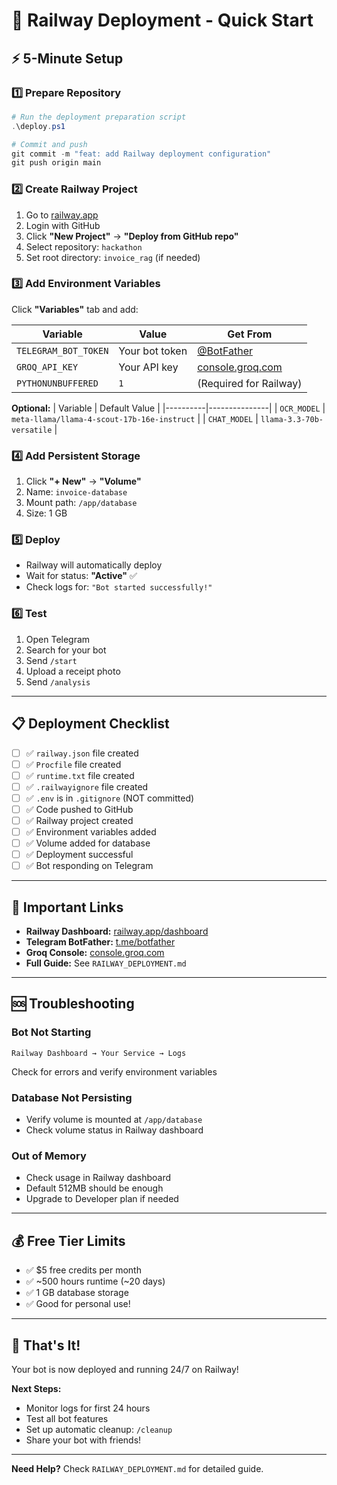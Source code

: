 # 🚀 Railway Deployment - Quick Start

## ⚡ 5-Minute Setup

### 1️⃣ Prepare Repository
```powershell
# Run the deployment preparation script
.\deploy.ps1

# Commit and push
git commit -m "feat: add Railway deployment configuration"
git push origin main
```

### 2️⃣ Create Railway Project
1. Go to [railway.app](https://railway.app)
2. Login with GitHub
3. Click **"New Project"** → **"Deploy from GitHub repo"**
4. Select repository: `hackathon`
5. Set root directory: `invoice_rag` (if needed)

### 3️⃣ Add Environment Variables
Click **"Variables"** tab and add:

| Variable | Value | Get From |
|----------|-------|----------|
| `TELEGRAM_BOT_TOKEN` | Your bot token | [@BotFather](https://t.me/botfather) |
| `GROQ_API_KEY` | Your API key | [console.groq.com](https://console.groq.com/keys) |
| `PYTHONUNBUFFERED` | `1` | (Required for Railway) |

**Optional:**
| Variable | Default Value |
|----------|---------------|
| `OCR_MODEL` | `meta-llama/llama-4-scout-17b-16e-instruct` |
| `CHAT_MODEL` | `llama-3.3-70b-versatile` |

### 4️⃣ Add Persistent Storage
1. Click **"+ New"** → **"Volume"**
2. Name: `invoice-database`
3. Mount path: `/app/database`
4. Size: 1 GB

### 5️⃣ Deploy
- Railway will automatically deploy
- Wait for status: **"Active"** ✅
- Check logs for: `"Bot started successfully!"`

### 6️⃣ Test
1. Open Telegram
2. Search for your bot
3. Send `/start`
4. Upload a receipt photo
5. Send `/analysis`

---

## 📋 Deployment Checklist

- [ ] ✅ `railway.json` file created
- [ ] ✅ `Procfile` file created
- [ ] ✅ `runtime.txt` file created
- [ ] ✅ `.railwayignore` file created
- [ ] ✅ `.env` is in `.gitignore` (NOT committed)
- [ ] ✅ Code pushed to GitHub
- [ ] ✅ Railway project created
- [ ] ✅ Environment variables added
- [ ] ✅ Volume added for database
- [ ] ✅ Deployment successful
- [ ] ✅ Bot responding on Telegram

---

## 🔗 Important Links

- **Railway Dashboard:** [railway.app/dashboard](https://railway.app/dashboard)
- **Telegram BotFather:** [t.me/botfather](https://t.me/botfather)
- **Groq Console:** [console.groq.com](https://console.groq.com)
- **Full Guide:** See `RAILWAY_DEPLOYMENT.md`

---

## 🆘 Troubleshooting

### Bot Not Starting
```
Railway Dashboard → Your Service → Logs
```
Check for errors and verify environment variables

### Database Not Persisting
- Verify volume is mounted at `/app/database`
- Check volume status in Railway dashboard

### Out of Memory
- Check usage in Railway dashboard
- Default 512MB should be enough
- Upgrade to Developer plan if needed

---

## 💰 Free Tier Limits

- ✅ $5 free credits per month
- ✅ ~500 hours runtime (~20 days)
- ✅ 1 GB database storage
- ✅ Good for personal use!

---

## 🎉 That's It!

Your bot is now deployed and running 24/7 on Railway!

**Next Steps:**
- Monitor logs for first 24 hours
- Test all bot features
- Set up automatic cleanup: `/cleanup`
- Share your bot with friends!

---

**Need Help?** Check `RAILWAY_DEPLOYMENT.md` for detailed guide.

